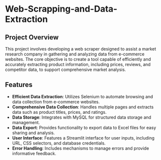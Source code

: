 # Web-Scrapping-and-Data-Extraction
## Project Overview
This project involves developing a web scraper designed to assist a market research company in gathering and analyzing data from e-commerce websites. The core objective is to create a tool capable of efficiently and accurately extracting product information, including prices, reviews, and competitor data, to support comprehensive market analysis.

## Features
- **Efficient Data Extraction**: Utilizes Selenium to automate browsing and data collection from e-commerce websites.
- **Comprehensive Data Collection**: Handles multiple pages and extracts data such as product titles, prices, and ratings.
- **Data Storage**: Integrates with MySQL for structured data storage and management.
- **Data Export**: Provides functionality to export data to Excel files for easy sharing and analysis.
- **User Interface**: Features a Streamlit interface for user inputs, including URL, CSS selectors, and database credentials.
- **Error Handling**: Includes mechanisms to manage errors and provide informative feedback.
